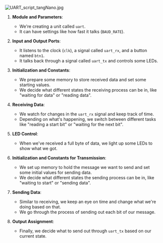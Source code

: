 ![UART_script_tangNano.jpg](https://drive.google.com/file/d/1Of7XyZnfqRW3BLoUy0Nbts_IfWVlpnaz)
1. **Module and Parameters**:
   - We're creating a unit called `uart`.
   - It can have settings like how fast it talks (`BAUD_RATE`).

2. **Input and Output Ports**:
   - It listens to the clock (`clk`), a signal called `uart_rx`, and a button named `btn1`.
   - It talks back through a signal called `uart_tx` and controls some LEDs.

3. **Initialization and Constants**:
   - We prepare some memory to store received data and set some starting values.
   - We decide what different states the receiving process can be in, like "waiting for data" or "reading data".

4. **Receiving Data**:
   - We watch for changes in the `uart_rx` signal and keep track of time.
   - Depending on what's happening, we switch between different tasks like "reading a start bit" or "waiting for the next bit".

5. **LED Control**:
   - When we've received a full byte of data, we light up some LEDs to show what we got.

6. **Initialization and Constants for Transmission**:
   - We set up memory to hold the message we want to send and set some initial values for sending data.
   - We decide what different states the sending process can be in, like "waiting to start" or "sending data".

7. **Sending Data**:
   - Similar to receiving, we keep an eye on time and change what we're doing based on that.
   - We go through the process of sending out each bit of our message.

8. **Output Assignment**:
   - Finally, we decide what to send out through `uart_tx` based on our current state.
